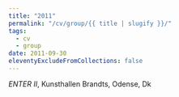 ```yaml
---
title: "2011"
permalink: "/cv/group/{{ title | slugify }}/"
tags:
  - cv
  - group
date: 2011-09-30
eleventyExcludeFromCollections: false
---
```


<em>ENTER II</em>, Kunsthallen Brandts, Odense, Dk 